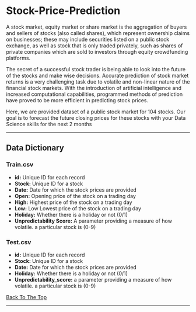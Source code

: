 # Stock-Price-Prediction 

A stock market, equity market or share market is the aggregation of buyers and sellers of stocks (also called shares), which represent ownership claims on businesses; these may include securities listed on a public stock exchange, as well as stock that is only traded privately, such as shares of private companies which are sold to investors through equity crowdfunding platforms.

The secret of a successful stock trader is being able to look into the future of the stocks and make wise decisions. Accurate prediction of stock market returns is a very challenging task due to volatile and non-linear nature of the financial stock markets. With the introduction of artificial intelligence and increased computational capabilities, programmed methods of prediction have proved to be more efficient in predicting stock prices.

 Here, we are provided dataset of a public stock market for 104 stocks. Our goal is to forecast the future closing prices for these stocks with your Data Science skills for the next 2 months
 
 ---

## Data Dictionary
### Train.csv
* **id:** Unique ID for each record
* **Stock:** Unique ID for a stock
* **Date:** Date for which the stock prices are provided
* **Open:** Opening price of the stock on a trading day
* **High:** Highest price of the stock on a trading day
* **Low:** Low	Lowest price of the stock on a trading day
* **Holiday:** Whether there is a holiday or not (0/1)
* **Unpredictability Score:** A parameter providing a measure of how volatile. a particular stock is (0-9)


### Test.csv
* **id:** Unique ID for each record
* **Stock:** Unique ID for a stock
* **Date:** Date for which the stock prices are provided
* **Holiday:**	Whether there is a holiday or not (0/1)
* **Unpredictability_score:**	a parameter providing a measure of how volatile. a particular stock is (0-9)

[Back To The Top](#Stock-Price-Prediction)

---
